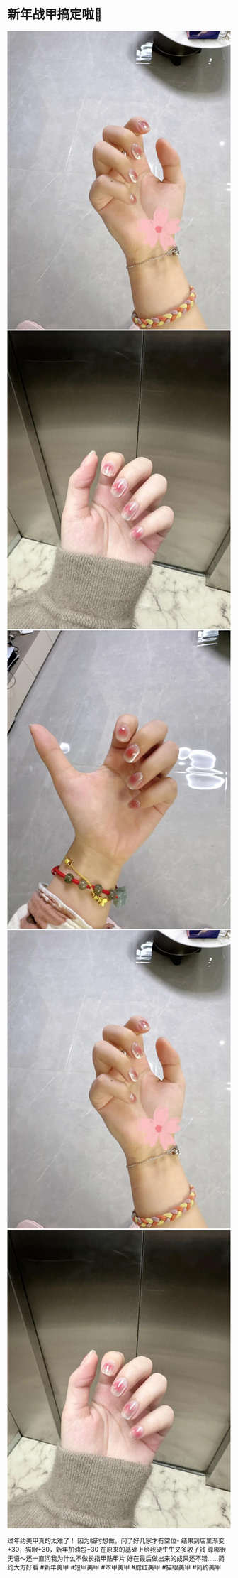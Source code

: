 # 新年战甲搞定啦🥰

![](img/9746de09-8da4-45c9-9894-77d587b2cd51.jpg)
![](img/8ff2d3b7-695f-4f78-917b-f4001acab8de.jpg)
![](img/552feded-9a65-4809-bee4-086867305e06.jpg)
![](img/c5ba7e78-a62a-4f7d-9b11-9e8c766d921b.jpg)
![](img/e856d71e-2ee5-4b2d-bcf8-f2cc9223e130.jpg)

过年约美甲真的太难了！
因为临时想做，问了好几家才有空位-
结果到店里渐变+30，猫眼+30，新年加油包+30
在原来的基础上给我硬生生又多收了钱
尊嘟很无语～还一直问我为什么不做长指甲贴甲片
好在最后做出来的成果还不错……简约大方好看
#新年美甲 #短甲美甲 #本甲美甲 #腮红美甲 #猫眼美甲 #简约美甲